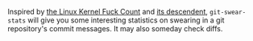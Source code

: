 Inspired by [the Linux Kernel Fuck Count] and [its descendent],
`git-swear-stats` will give you some interesting statistics on swearing in a
git repository's commit messages.  It may also someday check diffs.

[the Linux Kernel Fuck Count]: http://durak.org/sean/pubs/kfc/
[its descendent]: http://www.vidarholen.net/contents/wordcount/

